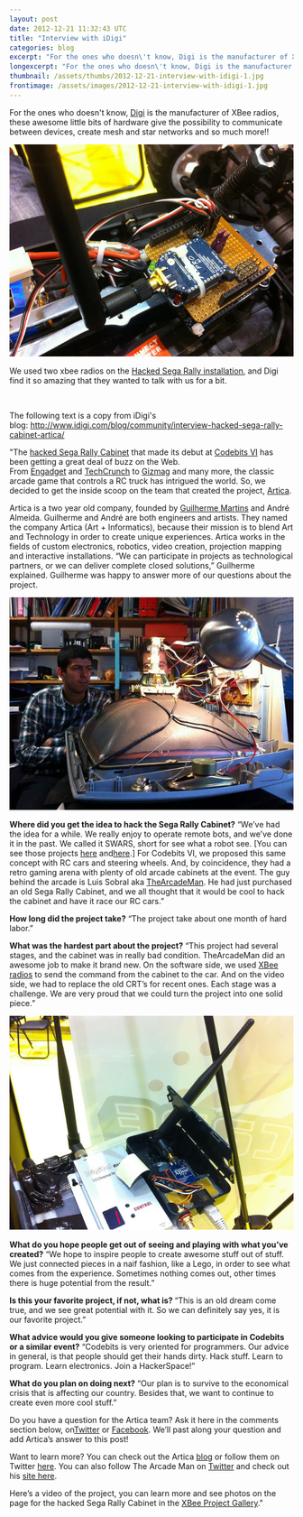 ```yaml
---
layout: post
date: 2012-12-21 11:32:43 UTC
title: "Interview with iDigi"
categories: blog
excerpt: "For the ones who doesn\'t know, Digi is the manufacturer of XBee radios, these awesome little bits of hardware give the possibility to communicate between devices, create mesh and star networks and so much more!!"
longexcerpt: "For the ones who doesn\'t know, Digi is the manufacturer of XBee radios, these awesome little bits of hardware give the possibility to communicate between devices, create mesh and star networks and so much more!!We used two xbee radios on the Hacked Sega Rally installation, and Digi find it so amazing that they wanted to talk with us for a bit."
thumbnail: /assets/thumbs/2012-12-21-interview-with-idigi-1.jpg
frontimage: /assets/images/2012-12-21-interview-with-idigi-1.jpg
---
```


For the ones who doesn't know, <a href="http://www.digi.com/xbee/">Digi</a> is the manufacturer of XBee radios, these awesome little bits of hardware give the possibility to communicate between devices, create mesh and star networks and so much more!!

<a href="http://www.flickr.com/photos/guibot/8279914154/" title="RC Sega Rally @ MEO XL PARTY 2012 by guibot, on Flickr">![](/assets/images/2012-12-21-interview-with-idigi-1.jpg)</a>

We used two xbee radios on the <a href="http://www.artica.cc/blog/2012/11/21/segarallychampionship/">Hacked Sega Rally installation</a>, and Digi find it so amazing that they wanted to talk with us for a bit.

&nbsp;

The following text is a copy from iDigi's blog: <a href="http://www.idigi.com/blog/community/interview-hacked-sega-rally-cabinet-artica/">http://www.idigi.com/blog/community/interview-hacked-sega-rally-cabinet-artica/</a>

"The <a title="Hacked Rally Cabinet" href="http://www.idigi.com/blog/community/sega-rally-cabinet-hacked-for-racing-rc-trucks-via-gizmag/" target="_blank">hacked Sega Rally Cabinet</a> that made its debut at <a title="Codebits" href="https://codebits.eu/" target="_blank">Codebits VI</a> has been getting a great deal of buzz on the Web. From <a title="Engadget " href="http://www.engadget.com/2012/11/26/arduino-project-has-sega-rally-cabinets-steer-rc-cars/" target="_blank">Engadget</a> and <a title="TechCrunch" href="http://techcrunch.com/2012/11/26/sega-rally-arcade-machine-mashed-up-with-remote-control-cars-for-real-racing-robotics/" target="_blank">TechCrunch</a> to <a title="Gizmag" href="http://www.gizmag.com/sega-rally-arduino-rc-trucks/25211/" target="_blank">Gizmag</a> and many more, the classic arcade game that controls a RC truck has intrigued the world. So, we decided to get the inside scoop on the team that created the project, <a title="Artica" href="http://www.artica.cc/" target="_blank">Artica</a>.

Artica is a two year old company, founded by <a title="Twitter" href="https://twitter.com/guibot" target="_blank">Guilherme Martins</a> and André Almeida. Guilherme and André are both engineers and artists. They named the company Artica (Art + Informatics), because their mission is to blend Art and Technology in order to create unique experiences. Artica works in the fields of custom electronics, robotics, video creation, projection mapping and interactive installations. “We can participate in projects as technological partners, or we can deliver complete closed solutions,” Guilherme explained. Guilherme was happy to answer more of our questions about the project.

<a href="http://gallery.digi.com/2012/12/06/sega-rally-cabinet-hacked-for-racing-rc-trucks/">![](/assets/images/2012-12-21-interview-with-idigi-2.jpg)</a>

<strong>Where did you get the idea to hack the Sega Rally Cabinet?</strong>
“We’ve had the idea for a while. We really enjoy to operate remote bots, and we’ve done it in the past. We called it SWARS, short for see what a robot see. [You can see those projects <a title="SWARS" href="http://lab.guilhermemartins.net/2010/04/11/swars/" target="_blank">here</a> and<a title="Artica" href="http://www.artica.cc/blog/2011/06/01/264/" target="_blank">here</a>.] For Codebits VI, we proposed this same concept with RC cars and steering wheels. And, by coincidence, they had a retro gaming arena with plenty of old arcade cabinets at the event. The guy behind the arcade is Luis Sobral aka <a title="the arcade man" href="http://thearcademan.net/the-sega-rally-project-to-sapo-codebitsvi/" target="_blank">TheArcadeMan</a>. He had just purchased an old Sega Rally Cabinet, and we all thought that it would be cool to hack the cabinet and have it race our RC cars.”

<strong>How long did the project take?</strong>
“The project take about one month of hard labor.”

<strong>What was the hardest part about the project?</strong>
“This project had several stages, and the cabinet was in really bad condition. TheArcadeMan did an awesome job to make it brand new. On the software side, we used <a title="XBee" href="http://bit.ly/xbeewireless" target="_blank">XBee radios</a> to send the command from the cabinet to the car. And on the video side, we had to replace the old CRT’s for recent ones. Each stage was a challenge. We are very proud that we could turn the project into one solid piece.”

<a href="/assets/images/2012-12-21-interview-with-idigi-3.png">![](/assets/images/2012-12-21-interview-with-idigi-3.png)</a>

<strong>What do you hope people get out of seeing and playing with what you’ve created?</strong>
“We hope to inspire people to create awesome stuff out of stuff. We just connected pieces in a naif fashion, like a Lego, in order to see what comes from the experience. Sometimes nothing comes out, other times there is huge potential from the result.”

<strong>Is this your favorite project, if not, what is?
</strong>“This is an old dream come true, and we see great potential with it. So we can definitely say yes, it is our favorite project.”

<strong>What advice would you give someone looking to participate in Codebits or a similar event?</strong>
“Codebits is very oriented for programmers. Our advice in general, is that people should get their hands dirty. Hack stuff. Learn to program. Learn electronics. Join a HackerSpace!”

<strong>What do you plan on doing next?</strong>
“Our plan is to survive to the economical crisis that is affecting our country. Besides that, we want to continue to create even more cool stuff.”

Do you have a question for the Artica team? Ask it here in the comments section below, on<a title="XBee Wireless" href="http://www.twitter.com/XBeeWireless" target="_blank">Twitter</a> or <a title="XBee" href="https://www.facebook.com/XBees" target="_blank">Facebook</a>. We’ll past along your question and add Artica’s answer to this post!

Want to learn more? You can check out the Artica <a title="Artica Blog" href="http://www.artica.cc/blog/" target="_blank">blog</a> or follow them on Twitter <a title="Artica on Twitter" href="http://www.twitter.com/artica_pt" target="_blank">here</a>. You can also follow The Arcade Man on <a title="Arcade Man" href="https://twitter.com/thearcademan1" target="_blank">Twitter</a> and check out his <a title="Arcade Man" href="http://thearcademan.net/" target="_blank">site here</a>.

Here’s a video of the project, you can learn more and see photos on the page for the hacked Sega Rally Cabinet in the <a title="XBee Project Gallery" href="http://gallery.digi.com/2012/12/06/sega-rally-cabinet-hacked-for-racing-rc-trucks/" target="_blank">XBee Project Gallery</a>."
